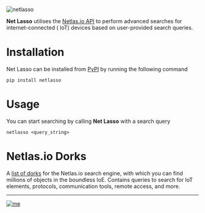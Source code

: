 ![netlasso](https://github.com/rly0nheart/netlasso/assets/74001397/939673e3-4a1c-4af4-a6b2-aa1a5dd9be3a)


**Net Lasso** utilises the [Netlas.io API](https://netlas.io/api) to perform advanced searches for internet-connected (
IoT) devices based on user-provided search queries.

# Installation

Net Lasso can be installed from [PyPI](https://pypi.org/project/netlasso) by running the following command

```commandline
pip install netlasso
```

# Usage

You can start searching by calling **Net Lasso** with a search query

```commandline
netlasso <query_string>
```

# Netlas.io Dorks

A [list of dorks](https://github.com/netlas-io/netlas-dorks) for the Netlas.io search engine, with which you can find
millions of objects in the boundless IoE. Contains queries to search for IoT elements, protocols, communication tools,
remote access, and more.
***
[![me](https://github.com/rly0nheart/netlasso/assets/74001397/8f67cb42-8216-4ee4-95d3-1206ad4f8c72)](https://about.me/rly0nheart)

